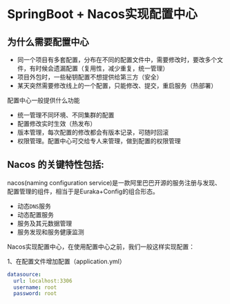 # SpringBoot + Nacos实现配置中心

## 为什么需要配置中心

- 同一个项目有多套配置，分布在不同的配置文件中，需要修改时，要改多个文件，有时候会遗漏配置（复用性，减少重复，统一管理）
- 项目外包时，一些秘钥配置不想提供给第三方（安全）
- 某天突然需要修改线上的一个配置，只能修改、提交，重启服务（热部署）

配置中心一般提供什么功能

- 统一管理不同环境、不同集群的配置
- 配置修改实时生效（热发布）
- 版本管理，每次配置的修改都会有版本记录，可随时回滚
- 权限管理。配置中心可交给专人来管理，做到配置的权限管理

## Nacos 的关键特性包括:

nacos(naming configuration service)是一款阿里巴巴开源的服务注册与发现、配置管理的组件，相当于是Euraka+Config的组合形态。

- 动态`DNS`服务
- 动态配置服务
- 服务及其元数据管理
- 服务发现和服务健康监测

Nacos实现配置中心，在使用配置中心之前，我们一般这样实现配置：

1、在配置文件增加配置（application.yml）

```yaml
datasource:
  url: localhost:3306
  username: root
  password: root

```





